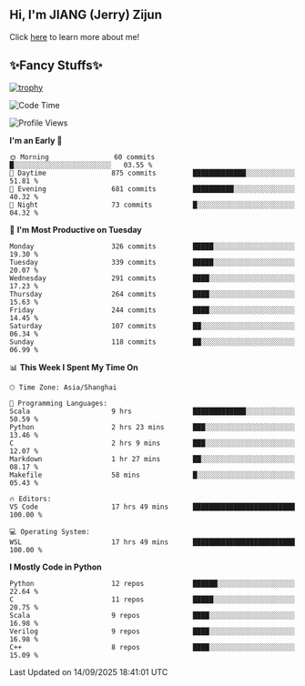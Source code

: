 ## Hi, I'm JIANG (Jerry) Zijun

Click [here](https://jzjerry.github.io/about/) to learn more about me!

## ✨Fancy Stuffs✨
[![trophy](https://github-profile-trophy.vercel.app/?username=jzjerry&theme=onedark)](https://github.com/ryo-ma/github-profile-trophy)
<!--START_SECTION:waka-->
![Code Time](http://img.shields.io/badge/Code%20Time-1%2C517%20hrs%2059%20mins-blue)

![Profile Views](http://img.shields.io/badge/Profile%20Views-0-blue)

**I'm an Early 🐤** 

```text
🌞 Morning                60 commits          █░░░░░░░░░░░░░░░░░░░░░░░░   03.55 % 
🌆 Daytime                875 commits         █████████████░░░░░░░░░░░░   51.81 % 
🌃 Evening                681 commits         ██████████░░░░░░░░░░░░░░░   40.32 % 
🌙 Night                  73 commits          █░░░░░░░░░░░░░░░░░░░░░░░░   04.32 % 
```
📅 **I'm Most Productive on Tuesday** 

```text
Monday                   326 commits         █████░░░░░░░░░░░░░░░░░░░░   19.30 % 
Tuesday                  339 commits         █████░░░░░░░░░░░░░░░░░░░░   20.07 % 
Wednesday                291 commits         ████░░░░░░░░░░░░░░░░░░░░░   17.23 % 
Thursday                 264 commits         ████░░░░░░░░░░░░░░░░░░░░░   15.63 % 
Friday                   244 commits         ████░░░░░░░░░░░░░░░░░░░░░   14.45 % 
Saturday                 107 commits         ██░░░░░░░░░░░░░░░░░░░░░░░   06.34 % 
Sunday                   118 commits         ██░░░░░░░░░░░░░░░░░░░░░░░   06.99 % 
```


📊 **This Week I Spent My Time On** 

```text
🕑︎ Time Zone: Asia/Shanghai

💬 Programming Languages: 
Scala                    9 hrs               █████████████░░░░░░░░░░░░   50.59 % 
Python                   2 hrs 23 mins       ███░░░░░░░░░░░░░░░░░░░░░░   13.46 % 
C                        2 hrs 9 mins        ███░░░░░░░░░░░░░░░░░░░░░░   12.07 % 
Markdown                 1 hr 27 mins        ██░░░░░░░░░░░░░░░░░░░░░░░   08.17 % 
Makefile                 58 mins             █░░░░░░░░░░░░░░░░░░░░░░░░   05.43 % 

🔥 Editors: 
VS Code                  17 hrs 49 mins      █████████████████████████   100.00 % 

💻 Operating System: 
WSL                      17 hrs 49 mins      █████████████████████████   100.00 % 
```

**I Mostly Code in Python** 

```text
Python                   12 repos            ██████░░░░░░░░░░░░░░░░░░░   22.64 % 
C                        11 repos            █████░░░░░░░░░░░░░░░░░░░░   20.75 % 
Scala                    9 repos             ████░░░░░░░░░░░░░░░░░░░░░   16.98 % 
Verilog                  9 repos             ████░░░░░░░░░░░░░░░░░░░░░   16.98 % 
C++                      8 repos             ████░░░░░░░░░░░░░░░░░░░░░   15.09 % 
```




 Last Updated on 14/09/2025 18:41:01 UTC
<!--END_SECTION:waka-->
